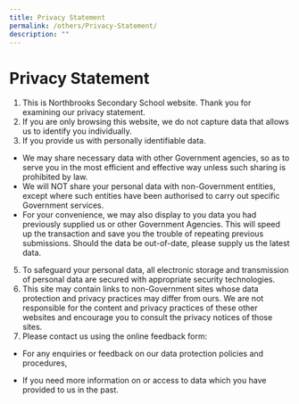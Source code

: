 ```yaml
---
title: Privacy Statement
permalink: /others/Privacy-Statement/
description: ""
---
```


Privacy Statement
=================

1.  This is Northbrooks Secondary School website. Thank you for examining our privacy statement. 
2.  If you are only browsing this website, we do not capture data that allows us to identify you individually.
3.  If you provide us with personally identifiable data.

*   We may share necessary data with other Government agencies, so as to serve you in the most efficient and effective way unless such sharing is prohibited by law. 
*   We will NOT share your personal data with non-Government entities, except where such entities have been authorised to carry out specific Government services. 
*   For your convenience, we may also display to you data you had previously supplied us or other Government Agencies. This will speed up the transaction and save you the trouble of repeating previous submissions. Should the data be out-of-date, please supply us the latest data.  
    

5.  To safeguard your personal data, all electronic storage and transmission of personal data are secured with appropriate security technologies.
6.  This site may contain links to non-Government sites whose data protection and privacy practices may differ from ours. We are not responsible for the content and privacy practices of these other websites and encourage you to consult the privacy notices of those sites. 
7.  Please contact us using the online feedback form:  
    

*   For any enquiries or feedback on our data protection policies and procedures,  
    

*   If you need more information on or access to data which you have provided to us in the past.